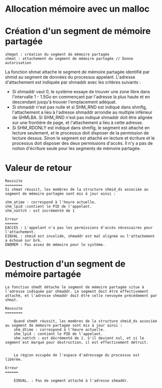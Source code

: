 Allocation mémoire avec un malloc
=================================

Création d'un segment de mémoire partagée
=========================================

	shmget : création du segment de mémoire partagée
	shmat : attachement du segment de mémoire partagée // Donne autorisation 

La fonction shmat attache le segment de mémoire partagée identifié par shmid au segment de données du processus appelant. L'adresse d'attachement est indiquée par shmaddr avec les critères suivants :

 - Si
	shmaddr vaut 0, le système essaye de trouver une zone libre dans l'intervalle 1 - 1.5Go en commençant par l'adresse la plus haute et en descendant jusqu'à trouver l'emplacement adéquat.
 - Si
	shmaddr n'est pas nulle et si SHM_RND est indiqué dans shmflg, l'attachement a lieu à l'adresse shmaddr arrondie au multiple inférieur de SHMLBA. Si SHM_RND n'est pas indiqué shmaddr doit être alignée sur une frontière de page, et l'attachement a lieu à cette adresse.
 - Si 
	SHM_RDONLY est indiqué dans shmflg, le segment est attaché en lecture seulement, et le processus doit disposer de la permission de lecture dessus. Sinon le segment est attaché en lecture et écriture et le processus doit disposer des deux permissions d'accès. Il n'y a pas de notion d'écriture seule pour les segments de mémoire partagée.
	
	
Valeur de retour
================
	Reussite
	========
	Si shmat réussit, les membres de la structure shmid_ds associée au segment de mémoire partagée sont mis à jour ainsi :

	shm_atime : correspond à l'heure actuelle.
	shm_lpid :contient le PID de l'appelant.
	shm_nattch : est incrémenté de 1
	
	Erreur
	======
	EACCES : L'appelant n'a pas les permissions d'accès nécessaires pour l'attachement.
	EINVAL : shmid est invalide, shmaddr est mal alignée ou l'attachement a échoué sur brk.
	ENOMEM : Pas assez de mémoire pour le système.
	

Destruction d'un segment de mémoire partagée
============================================

	La fonction shmdt détache le segment de mémoire partagée situe à l'adresse indiquée par shmaddr. Le segment doit être effectivement attaché, et l'adresse shmaddr doit être celle renvoyée précédement par shmat.
	
	Reussite
	========
	
		Quand shmdt réussit, les membres de la structure shmid_ds associée au segment de mémoire partagée sont mis à jour ainsi :
		shm_dtime : correspond à l'heure actuelle.
		shm_lpid : contient le PID de l'appelant.
		shm_nattch : est décrémenté de 1. S'il devient nul, et si le segment est marqué pour destruction, il est effectivement détruit.


		La région occupée de l'espace d'adressage du processus est libérée.
		
	Erreur
	======
	
		EINVAL. : Pas de segment attaché à l'adresse shmaddr.